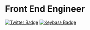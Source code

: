 # Front End Engineer

[![Twitter Badge](https://img.shields.io/badge/-Twitter-55acee?style=flat-square&labelColor=55acee&logo=twitter&logoColor=white&link=https://twitter.com/sophiacodes/)](https://twitter.com/sophiacodes/)
[![Keybase Badge](https://img.shields.io/badge/-Keybase-3663ea?style=flat-square&labelColor=3663ea&logo=keybase&logoColor=white&link=https://keybase.io/sophiacodes/)](https://keybase.io/sophiacodes/)
<!--
**sophiacodes/sophiacodes** is a ✨ _special_ ✨ repository because its `README.md` (this file) appears on your GitHub profile.

Here are some ideas to get you started:

- 🔭 I’m currently working on ...
- 🌱 I’m currently learning ...
- 👯 I’m looking to collaborate on ...
- 🤔 I’m looking for help with ...
- 💬 Ask me about ...
- 📫 How to reach me: ...
- 😄 Pronouns: ...
- ⚡ Fun fact: ...
-->
